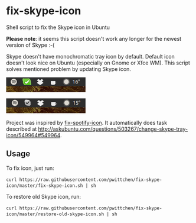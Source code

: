 # fix-skype-icon
Shell script to fix the Skype icon in Ubuntu

**Please note**: it seems this script doesn't work any longer for the newest version of Skype :-(

Skype doesn't have monochromatic tray icon by default. Default icon doesn't look nice on Ubuntu (especially on Gnome or Xfce WM). This script solves mentioned problem by updating Skype icon.

![Skype old icon](https://raw.githubusercontent.com/pwittchen/fix-skype-icon/master/images/skype-old-icon.png)

![Skype fixed icon](https://raw.githubusercontent.com/pwittchen/fix-skype-icon/master/images/skype-fixed-icon.png)

Project was inspired by [fix-spotify-icon](https://github.com/faviouz/fix-spotify-icon). It automatically does task described at http://askubuntu.com/questions/503267/change-skype-tray-icon/549964#549964.

## Usage

To fix icon, just run:

```
curl https://raw.githubusercontent.com/pwittchen/fix-skype-icon/master/fix-skype-icon.sh | sh
```

To restore old Skype icon, run:

```
curl https://raw.githubusercontent.com/pwittchen/fix-skype-icon/master/restore-old-skype-icon.sh | sh
```
